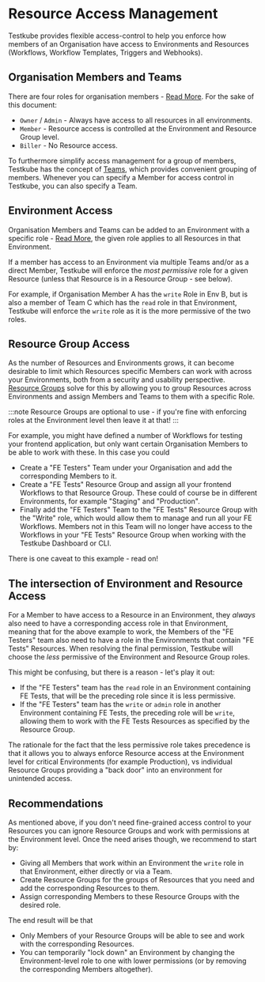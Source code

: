 # Resource Access Management

Testkube provides flexible access-control to help you enforce how members of an Organisation have
access to Environments and Resources (Workflows, Workflow Templates, Triggers and Webhooks).

## Organisation Members and Teams

There are four roles for organisation members - [Read More](/testkube-pro/articles/organization-management#members). For 
the sake of this document:
- `Owner` / `Admin` - Always have access to all resources in all environments.
- `Member` - Resource access is controlled at the Environment and Resource Group level.
- `Biller` - No Resource access.

To furthermore simplify access management for a group of members, Testkube has the concept of [Teams](/articles/teams), which
provides convenient grouping of members. Whenever you can specify a Member for access control in Testkube, you can also specify a Team. 

## Environment Access

Organisation Members and Teams can be added to an Environment with a specific role - [Read More](/testkube-pro/articles/environment-management#environment-members), 
the given role applies to all Resources in that Environment. 

If a member has access to an Environment via multiple Teams and/or as a direct Member, Testkube will enforce the 
_most permissive_ role for a given Resource (unless that Resource is in a Resource Group - see below).

For example, if Organisation Member A has the `write` Role in Env B, but is also a member of Team C which has the 
`read` role in that Environment, Testkube will enforce the `write` role as it is the more permissive of the two roles.

## Resource Group Access

As the number of Resources and Environments grows, it can become desirable to limit which Resources specific
Members can work with across your Environments, both from a security and usability perspective. [Resource Groups](/articles/resource-groups) solve for this by 
allowing you to group Resources across Environments and assign Members and Teams to them with a specific Role. 

:::note
Resource Groups are optional to use - if you're fine with enforcing roles at the Environment level then leave it at that!
:::

For example, you might have defined a number of Workflows for testing your frontend application, but only want certain Organisation
Members to be able to work with these. In this case you could 
- Create a "FE Testers" Team under your Organisation and add the corresponding Members to it.
- Create a "FE Tests" Resource Group and assign all your frontend Workflows to that Resource Group. These could of course be in different Environments, for example "Staging" and "Production".
- Finally add the "FE Testers" Team to the "FE Tests" Resource Group with the "Write" role, which would allow them to manage and run
  all your FE Workflows. Members not in this Team will no longer have access to the Workflows in your "FE Tests" Resource Group when working with the Testkube Dashboard or CLI.

There is one caveat to this example - read on!

## The intersection of Environment and Resource Access

For a Member to have access to a Resource in an Environment, they _always_ also need to have a
corresponding access role in that Environment, meaning that for the above example to work, the Members of the "FE Testers" team also need
to have a role in the Environments that contain "FE Tests" Resources. When resolving the final permission, Testkube will choose
the _less_ permissive of the Environment and Resource Group roles. 

This might be confusing, but there is a reason - let's play it out:

- If the "FE Testers" team has the `read` role in an Environment containing FE Tests, that will be the preceding role since it
  is less permissive.
- If the "FE Testers" team has the `write` or `admin` role in another Environment containing FE Tests, the preceding role will be 
  `write`, allowing them to work with the FE Tests Resources as specified by the Resource Group.

The rationale for the fact that the less permissive role takes precedence is that it allows you to always enforce Resource 
access at the Environment level for critical Environments (for example Production), vs individual Resource Groups providing a 
"back door" into an environment for unintended access.

## Recommendations

As mentioned above, if you don't need fine-grained access control to your Resources you can ignore Resource Groups and 
work with permissions at the Environment level. Once the need arises though, we recommend to start by:

- Giving all Members that work within an Environment the `write` role in that Environment, either directly or via a Team.
- Create Resource Groups for the groups of Resources that you need and add the corresponding Resources to them.
- Assign corresponding Members to these Resource Groups with the desired role.

The end result will be that 
- Only Members of your Resource Groups will be able to see and work with the corresponding Resources.
- You can temporarily "lock down" an Environment by changing the Environment-level role to one with lower 
  permissions (or by removing the corresponding Members altogether).
